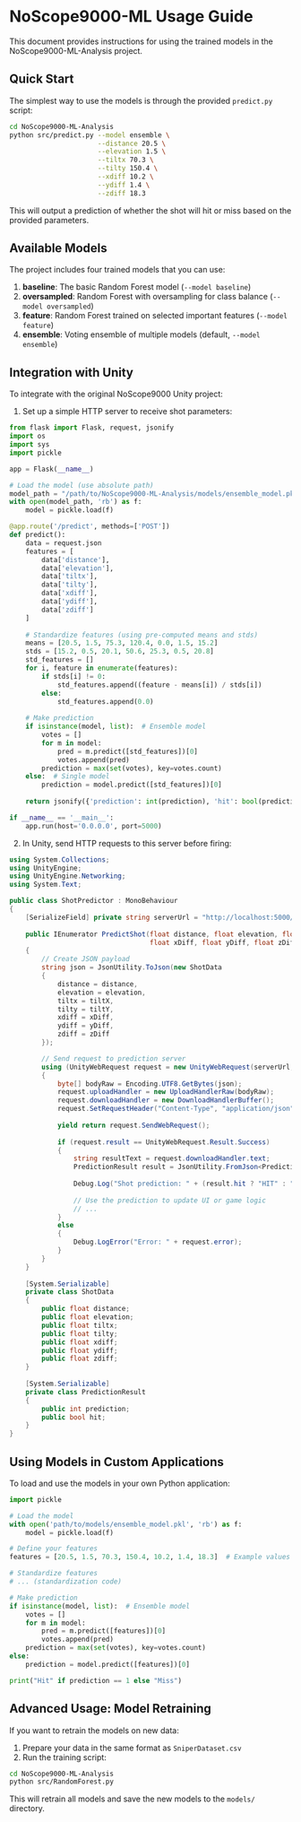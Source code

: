 # NoScope9000-ML Usage Guide

This document provides instructions for using the trained models in the NoScope9000-ML-Analysis project.

## Quick Start

The simplest way to use the models is through the provided `predict.py` script:

```bash
cd NoScope9000-ML-Analysis
python src/predict.py --model ensemble \
                      --distance 20.5 \
                      --elevation 1.5 \
                      --tiltx 70.3 \
                      --tilty 150.4 \
                      --xdiff 10.2 \
                      --ydiff 1.4 \
                      --zdiff 18.3
```

This will output a prediction of whether the shot will hit or miss based on the provided parameters.

## Available Models

The project includes four trained models that you can use:

1. **baseline**: The basic Random Forest model (`--model baseline`)
2. **oversampled**: Random Forest with oversampling for class balance (`--model oversampled`)
3. **feature**: Random Forest trained on selected important features (`--model feature`)
4. **ensemble**: Voting ensemble of multiple models (default, `--model ensemble`)

## Integration with Unity

To integrate with the original NoScope9000 Unity project:

1. Set up a simple HTTP server to receive shot parameters:

```python
from flask import Flask, request, jsonify
import os
import sys
import pickle

app = Flask(__name__)

# Load the model (use absolute path)
model_path = "/path/to/NoScope9000-ML-Analysis/models/ensemble_model.pkl"
with open(model_path, 'rb') as f:
    model = pickle.load(f)

@app.route('/predict', methods=['POST'])
def predict():
    data = request.json
    features = [
        data['distance'],
        data['elevation'],
        data['tiltx'],
        data['tilty'],
        data['xdiff'],
        data['ydiff'],
        data['zdiff']
    ]
    
    # Standardize features (using pre-computed means and stds)
    means = [20.5, 1.5, 75.3, 120.4, 0.0, 1.5, 15.2]
    stds = [15.2, 0.5, 20.1, 50.6, 25.3, 0.5, 20.8]
    std_features = []
    for i, feature in enumerate(features):
        if stds[i] != 0:
            std_features.append((feature - means[i]) / stds[i])
        else:
            std_features.append(0.0)
    
    # Make prediction
    if isinstance(model, list):  # Ensemble model
        votes = []
        for m in model:
            pred = m.predict([std_features])[0]
            votes.append(pred)
        prediction = max(set(votes), key=votes.count)
    else:  # Single model
        prediction = model.predict([std_features])[0]
    
    return jsonify({'prediction': int(prediction), 'hit': bool(prediction == 1)})

if __name__ == '__main__':
    app.run(host='0.0.0.0', port=5000)
```

2. In Unity, send HTTP requests to this server before firing:

```csharp
using System.Collections;
using UnityEngine;
using UnityEngine.Networking;
using System.Text;

public class ShotPredictor : MonoBehaviour
{
    [SerializeField] private string serverUrl = "http://localhost:5000/predict";
    
    public IEnumerator PredictShot(float distance, float elevation, float tiltX, float tiltY, 
                                   float xDiff, float yDiff, float zDiff)
    {
        // Create JSON payload
        string json = JsonUtility.ToJson(new ShotData
        {
            distance = distance,
            elevation = elevation,
            tiltx = tiltX,
            tilty = tiltY,
            xdiff = xDiff,
            ydiff = yDiff,
            zdiff = zDiff
        });

        // Send request to prediction server
        using (UnityWebRequest request = new UnityWebRequest(serverUrl, "POST"))
        {
            byte[] bodyRaw = Encoding.UTF8.GetBytes(json);
            request.uploadHandler = new UploadHandlerRaw(bodyRaw);
            request.downloadHandler = new DownloadHandlerBuffer();
            request.SetRequestHeader("Content-Type", "application/json");
            
            yield return request.SendWebRequest();
            
            if (request.result == UnityWebRequest.Result.Success)
            {
                string resultText = request.downloadHandler.text;
                PredictionResult result = JsonUtility.FromJson<PredictionResult>(resultText);
                
                Debug.Log("Shot prediction: " + (result.hit ? "HIT" : "MISS"));
                
                // Use the prediction to update UI or game logic
                // ...
            }
            else
            {
                Debug.LogError("Error: " + request.error);
            }
        }
    }
    
    [System.Serializable]
    private class ShotData
    {
        public float distance;
        public float elevation;
        public float tiltx;
        public float tilty;
        public float xdiff;
        public float ydiff;
        public float zdiff;
    }
    
    [System.Serializable]
    private class PredictionResult
    {
        public int prediction;
        public bool hit;
    }
}
```

## Using Models in Custom Applications

To load and use the models in your own Python application:

```python
import pickle

# Load the model
with open('path/to/models/ensemble_model.pkl', 'rb') as f:
    model = pickle.load(f)

# Define your features
features = [20.5, 1.5, 70.3, 150.4, 10.2, 1.4, 18.3]  # Example values

# Standardize features
# ... (standardization code)

# Make prediction
if isinstance(model, list):  # Ensemble model
    votes = []
    for m in model:
        pred = m.predict([features])[0]
        votes.append(pred)
    prediction = max(set(votes), key=votes.count)
else:
    prediction = model.predict([features])[0]

print("Hit" if prediction == 1 else "Miss")
```

## Advanced Usage: Model Retraining

If you want to retrain the models on new data:

1. Prepare your data in the same format as `SniperDataset.csv`
2. Run the training script:

```bash
cd NoScope9000-ML-Analysis
python src/RandomForest.py
```

This will retrain all models and save the new models to the `models/` directory.

